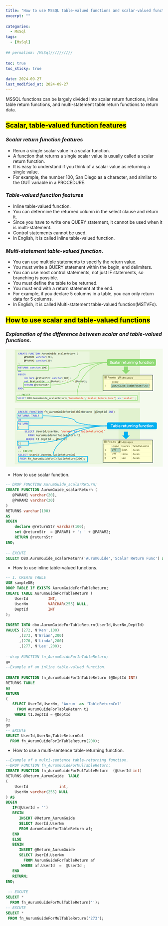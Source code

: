 ```yaml
---
title: "How to use MSSQL table-valued functions and scalar-valued functions"
excerpt: ""

categories:
  - MsSql
tags:
  - [MsSql]

## permalink: /MsSql//////////

toc: true
toc_sticky: true
 
date: 2024-09-27
last_modified_at: 2024-09-27
---
```

 
MSSQL functions can be largely divided into scalar return functions, inline table return functions, and multi-statement table return functions to return data.

## <mark>Scalar, table-valued function features</mark>

### ***Scalar return function features***

- Rerun a single scalar value in a scalar function.
- A function that returns a single scalar value is usually called a scalar return function.
- It is easy to understand if you think of a scalar value as returning a single value.
- For example, the number 100, San Diego as a character, and similar to the OUT variable in a PROCEDURE.

### ***Table-valued function features***

- Inline table-valued function.
- You can determine the returned column in the select clause and return it.
- Since you have to write one QUERY statement, it cannot be used when it is multi-statement.
- Control statements cannot be used.
- In English, it is called inline table-valued function.

### ***Multi-statement table-valued function.***

- You can use multiple statements to specify the return value.
- You must write a QUERY statement within the begin, end delimiters.
- You can use most control statements, not just IF statements, so branching is possible.
- You must define the table to be returned.
- You must end with a return statement at the end.
- For example, if you declare 5 columns in a table, you can only return data for 5 columns.
- In English, it is called Multi-statement table-valued function(MSTVFs).

## <mark>How to use scalar and table-valued functions</mark>

### ***Explanation of the difference between scalar and table-valued functions.***

![Explain the difference between scalar-valued functions and table-valued functions.](/assets/images/postsImages/MsSql/1054_function_return/1.png)

- How to use scalar function.

```sql
-- DROP FUNCTION AurumGuide_scalarReturn;
CREATE FUNCTION AurumGuide_scalarReturn (
   @PARAM1 varchar(20),
   @PARAM2 varchar(20) 
)
RETURNS varchar(100)
AS
BEGIN
    declare @returnStr varchar(100);
    set @returnStr  = @PARAM1 + ': ' + @PARAM2;
    RETURN @returnStr
END; 
 
-- EXCUTE 
SELECT DBO.AurumGuide_scalarReturn('AurumGuide','Scalar Return Func') as 'scalar' ;
```

- How to use inline table-valued functions.

```sql
-- 1. CREATE TABLE  
USE sampleDB;
DROP TABLE IF EXISTS AurumGuideForTableReturn;
CREATE TABLE AurumGuideForTableReturn (
    UserId         INT,
    UserNm         VARCHAR(255) NULL,
    DeptId         INT
);
 
INSERT INTO dbo.AurumGuideForTableReturn(UserId,UserNm,DeptId) 
VALUES (272, N'Ken',100)
      ,(273, N'Brian',200)	 
      ,(276, N'Linda',200)
      ,(277, N'Lee',200);
 
--drop FUNCTION fn_AurumGuideForInTableReturn;
go
--Example of an inline table-valued function.

CREATE FUNCTION fn_AurumGuideForInTableReturn (@DeptId INT)
RETURNS TABLE
as 
RETURN 
(  
   SELECT UserId,UserNm, 'Aurum' as 'TableReturnCol'
     FROM AurumGuideForTableReturn t1
    WHERE t1.DeptId = @DeptId
);
go
-- EXCUTE
SELECT UserId,UserNm,TableReturnCol
  FROM fn_AurumGuideForInTableReturn(200);
```

- How to use a multi-sentence table-returning function.

```sql
--Example of a multi-sentence table-returning function.
--DROP FUNCTION fn_AurumGuideForMulTableReturn; 
CREATE FUNCTION fn_AurumGuideForMulTableReturn  (@UserId int)
RETURNS @Return_AurumGuide  TABLE
(	
    UserId              int,
    UserNm varchar(255) NULL 
) AS
BEGIN
   IF(@UserId = '')
   BEGIN
      INSERT @Return_AurumGuide
      SELECT UserId,UserNm
      FROM AurumGuideForTableReturn af;
   END 
   ELSE 
   BEGIN
      INSERT @Return_AurumGuide
      SELECT UserId,UserNm
        FROM AurumGuideForTableReturn af
       WHERE af.UserId  =  @UserId ;
   END
   RETURN;
END;

 -- EXCUTE 
SELECT * 
  FROM fn_AurumGuideForMulTableReturn('');
-- EXCUTE 
SELECT * 
 FROM fn_AurumGuideForMulTableReturn('273');
```

